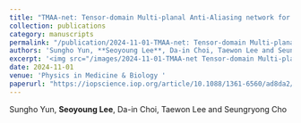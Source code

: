 ```yaml
---
title: "TMAA-net: Tensor-domain Multi-planal Anti-Aliasing network for Sparse-view CT Image Reconstruction"
collection: publications
category: manuscripts
permalink: "/publication/2024-11-01-TMAA-net: Tensor-domain Multi-planal Anti-Aliasing network for Sparse-view CT Image Reconstruction"
authors: 'Sungho Yun, **Seoyoung Lee**, Da-in Choi, Taewon Lee and Seungryong Cho'
excerpt: '<img src="/images/2024-11-01-TMAA-net Tensor-domain Multi-planal Anti-Aliasing network for Sparse-view CT Image Reconstruction.png">'
date: 2024-11-01
venue: 'Physics in Medicine & Biology '
paperurl: "https://iopscience.iop.org/article/10.1088/1361-6560/ad8da2/meta#25144;%20wbx%201.0.0;%20Zoom%203.6.0;%20ms-office)&ssu=&ssv=&ssw=&ssx=eyJ1em14IjoiN2Y5MDAwN2U4ZmYxNGEtZTI4Mi00MGVlLTg5M2QtNmQ1NDkwZjZhMDA3MS0xNzMwOTYzODA1OTA2MC01YjI2MTBkOGUxMDg5OWRiMTAiLCJyZCI6ImlvcC5vcmciLCJfX3V6bWYiOiI3ZjYwMDBhMmE4NzIwYS04OTFjLTQ0MDQtODA0Mi0yOTM1NDIxYWQ1YzQxNzMwOTYzODA1OTA2MC1jNzZjYjI0OGI3Y2Q4Y2NhMTAifQ=="
---
```



Sungho Yun, **Seoyoung Lee**, Da-in Choi, Taewon Lee and Seungryong Cho     
